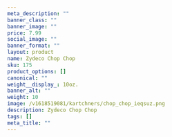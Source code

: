```yaml
---
meta_description: ""
banner_class: ""
banner_image: ""
price: 7.99
social_image: ""
banner_format: ""
layout: product
name: Zydeco Chop Chop
sku: 175
product_options: []
canonical: ""
weight__display_: 10oz.
banner_alt: ""
weight: 10
image: /v1618519081/kartchners/chop_chop_ieqsuz.png
description: Zydeco Chop Chop
tags: []
meta_title: ""
---
```

